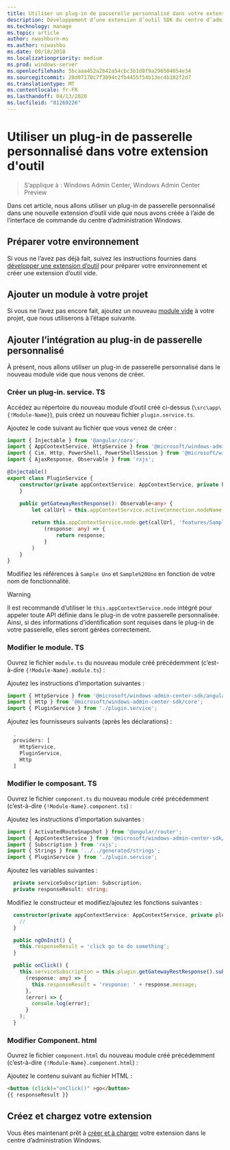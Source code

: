 ```yaml
---
title: Utiliser un plug-in de passerelle personnalisé dans votre extension d'outil
description: Développement d’une extension d’outil SDK du centre d’administration Windows (Project Honolulu)-utilisation d’un plug-in de passerelle personnalisé dans votre extension d’outil
ms.technology: manage
ms.topic: article
author: nwashburn-ms
ms.author: niwashbu
ms.date: 09/18/2018
ms.localizationpriority: medium
ms.prod: windows-server
ms.openlocfilehash: 5bcaaa452a2b42a54cbc3b1d8f9a296504054e34
ms.sourcegitcommit: 20d07170c7f3094c2fb4455f54b13ec4b102f2d7
ms.translationtype: MT
ms.contentlocale: fr-FR
ms.lasthandoff: 04/13/2020
ms.locfileid: "81269226"
---
```

# <a name="use-a-custom-gateway-plugin-in-your-tool-extension"></a>Utiliser un plug-in de passerelle personnalisé dans votre extension d'outil

>S’applique à : Windows Admin Center, Windows Admin Center Preview

Dans cet article, nous allons utiliser un plug-in de passerelle personnalisé dans une nouvelle extension d’outil vide que nous avons créée à l’aide de l’interface de commande du centre d’administration Windows.

## <a name="prepare-your-environment"></a>Préparer votre environnement ##

Si vous ne l’avez pas déjà fait, suivez les instructions fournies dans [développer une extension d’outil](../develop-tool.md) pour préparer votre environnement et créer une extension d’outil vide.

## <a name="add-a-module-to-your-project"></a>Ajouter un module à votre projet ##

Si vous ne l’avez pas encore fait, ajoutez un nouveau [module vide](add-module.md) à votre projet, que nous utiliserons à l’étape suivante.  

## <a name="add-integration-to-custom-gateway-plugin"></a>Ajouter l’intégration au plug-in de passerelle personnalisé ##

À présent, nous allons utiliser un plug-in de passerelle personnalisé dans le nouveau module vide que nous venons de créer.

### <a name="create-pluginservicets"></a>Créer un plug-in. service. TS

Accédez au répertoire du nouveau module d’outil créé ci-dessus (```\src\app\{!Module-Name}```), puis créez un nouveau fichier ```plugin.service.ts```.

Ajoutez le code suivant au fichier que vous venez de créer :
``` ts
import { Injectable } from '@angular/core';
import { AppContextService, HttpService } from '@microsoft/windows-admin-center-sdk/angular';
import { Cim, Http, PowerShell, PowerShellSession } from '@microsoft/windows-admin-center-sdk/core';
import { AjaxResponse, Observable } from 'rxjs';

@Injectable()
export class PluginService {
    constructor(private appContextService: AppContextService, private http: Http) {
    }
    
    public getGatewayRestResponse(): Observable<any> {
        let callUrl = this.appContextService.activeConnection.nodeName;

        return this.appContextService.node.get(callUrl, 'features/Sample%20Uno').map(
            (response: any) => {
                return response;
            }
        )
    }
}
```

Modifiez les références à ```Sample Uno``` et ```Sample%20Uno``` en fonction de votre nom de fonctionnalité.

> [!WARNING]
> Il est recommandé d’utiliser le ```this.appContextService.node``` intégré pour appeler toute API définie dans le plug-in de votre passerelle personnalisée. Ainsi, si des informations d’identification sont requises dans le plug-in de votre passerelle, elles seront gérées correctement.

### <a name="modify-modulets"></a>Modifier le module. TS

Ouvrez le fichier ```module.ts``` du nouveau module créé précédemment (c’est-à-dire ```{!Module-Name}.module.ts```) :

Ajoutez les instructions d’importation suivantes :

``` ts
import { HttpService } from '@microsoft/windows-admin-center-sdk/angular';
import { Http } from '@microsoft/windows-admin-center-sdk/core';
import { PluginService } from './plugin.service';
```

Ajoutez les fournisseurs suivants (après les déclarations) :

``` ts
  ,
  providers: [
    HttpService,
    PluginService,
    Http
  ]
```

### <a name="modify-componentts"></a>Modifier le composant. TS

Ouvrez le fichier ```component.ts``` du nouveau module créé précédemment (c’est-à-dire ```{!Module-Name}.component.ts```) :

Ajoutez les instructions d’importation suivantes :

``` ts
import { ActivatedRouteSnapshot } from '@angular/router';
import { AppContextService } from '@microsoft/windows-admin-center-sdk/angular';
import { Subscription } from 'rxjs';
import { Strings } from '../../generated/strings';
import { PluginService } from './plugin.service';
```

Ajoutez les variables suivantes :

``` ts
  private serviceSubscription: Subscription;
  private responseResult: string;
```

Modifiez le constructeur et modifiez/ajoutez les fonctions suivantes :

``` ts
  constructor(private appContextService: AppContextService, private plugin: PluginService) {
    //
  }

  public ngOnInit() {
    this.responseResult = 'click go to do something';
  }

  public onClick() {
    this.serviceSubscription = this.plugin.getGatewayRestResponse().subscribe(
      (response: any) => {
        this.responseResult = 'response: ' + response.message;
      },
      (error) => {
        console.log(error);
      }
    );
  }
```

### <a name="modify-componenthtml"></a>Modifier Component. html ###

Ouvrez le fichier ```component.html``` du nouveau module créé précédemment (c’est-à-dire ```{!Module-Name}.component.html```) :

Ajoutez le contenu suivant au fichier HTML :
``` html
<button (click)="onClick()" >go</button>
{{ responseResult }}
```

## <a name="build-and-side-load-your-extension"></a>Créez et chargez votre extension

Vous êtes maintenant prêt à [créer et à charger](../develop-tool.md#build-and-side-load-your-extension) votre extension dans le centre d’administration Windows.
